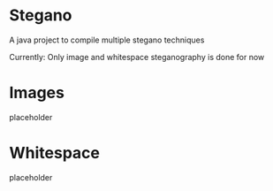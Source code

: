# Stegano
A java project to compile multiple stegano techniques

Currently: Only image and whitespace steganography is done for now

# Images 

placeholder

# Whitespace

placeholder
